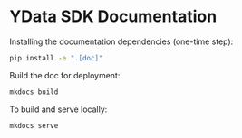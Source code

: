 # YData SDK Documentation

Installing the documentation dependencies (one-time step):
```bash
pip install -e ".[doc]"
```

Build the doc for deployment:
```bash
mkdocs build
```

To build and serve locally:
```bash
mkdocs serve
```
